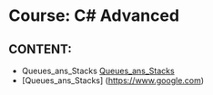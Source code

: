# Course: C# Advanced

## CONTENT:
 * Queues_ans_Stacks
[Queues_ans_Stacks](./)
* [Queues_ans_Stacks] (https://www.google.com)

